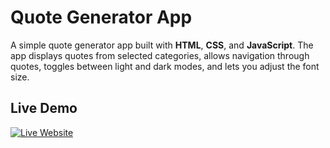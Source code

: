# Quote Generator App

A simple quote generator app built with **HTML**, **CSS**, and **JavaScript**. 
The app displays quotes from selected categories, allows navigation through quotes, toggles between light and dark modes, and lets you adjust the font size.

## Live Demo

[![Live Website](https://img.shields.io/badge/Live%20Website-Visit-blue?style=for-the-badge)](https://quote-gen-inspire.netlify.app/)
